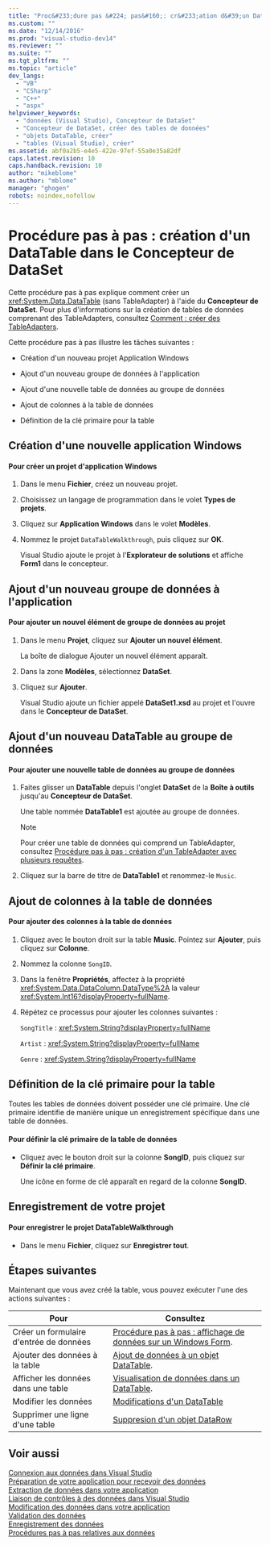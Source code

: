 ```yaml
---
title: "Proc&#233;dure pas &#224; pas&#160;: cr&#233;ation d&#39;un DataTable dans le Concepteur de DataSet | Microsoft Docs"
ms.custom: ""
ms.date: "12/14/2016"
ms.prod: "visual-studio-dev14"
ms.reviewer: ""
ms.suite: ""
ms.tgt_pltfrm: ""
ms.topic: "article"
dev_langs: 
  - "VB"
  - "CSharp"
  - "C++"
  - "aspx"
helpviewer_keywords: 
  - "données (Visual Studio), Concepteur de DataSet"
  - "Concepteur de DataSet, créer des tables de données"
  - "objets DataTable, créer"
  - "tables (Visual Studio), créer"
ms.assetid: abf0a2b5-e4e5-422e-97ef-55a0e35a82df
caps.latest.revision: 10
caps.handback.revision: 10
author: "mikeblome"
ms.author: "mblome"
manager: "ghogen"
robots: noindex,nofollow
---
```

# Proc&#233;dure pas &#224; pas&#160;: cr&#233;ation d&#39;un DataTable dans le Concepteur de DataSet
Cette procédure pas à pas explique comment créer un <xref:System.Data.DataTable> \(sans TableAdapter\) à l'aide du **Concepteur de DataSet**.  Pour plus d'informations sur la création de tables de données comprenant des TableAdapters, consultez [Comment : créer des TableAdapters](../data-tools/create-and-configure-tableadapters.md).  
  
 Cette procédure pas à pas illustre les tâches suivantes :  
  
-   Création d'un nouveau projet Application Windows  
  
-   Ajout d'un nouveau groupe de données à l'application  
  
-   Ajout d'une nouvelle table de données au groupe de données  
  
-   Ajout de colonnes à la table de données  
  
-   Définition de la clé primaire pour la table  
  
## Création d'une nouvelle application Windows  
  
#### Pour créer un projet d'application Windows  
  
1.  Dans le menu **Fichier**, créez un nouveau projet.  
  
2.  Choisissez un langage de programmation dans le volet **Types de projets**.  
  
3.  Cliquez sur **Application Windows** dans le volet **Modèles**.  
  
4.  Nommez le projet `DataTableWalkthrough`, puis cliquez sur **OK**.  
  
     Visual Studio ajoute le projet à l'**Explorateur de solutions** et affiche **Form1** dans le concepteur.  
  
## Ajout d'un nouveau groupe de données à l'application  
  
#### Pour ajouter un nouvel élément de groupe de données au projet  
  
1.  Dans le menu **Projet**, cliquez sur **Ajouter un nouvel élément**.  
  
     La boîte de dialogue Ajouter un nouvel élément apparaît.  
  
2.  Dans la zone **Modèles**, sélectionnez **DataSet**.  
  
3.  Cliquez sur **Ajouter**.  
  
     Visual Studio ajoute un fichier appelé **DataSet1.xsd** au projet et l'ouvre dans le **Concepteur de DataSet**.  
  
## Ajout d'un nouveau DataTable au groupe de données  
  
#### Pour ajouter une nouvelle table de données au groupe de données  
  
1.  Faites glisser un **DataTable** depuis l'onglet **DataSet** de la **Boîte à outils** jusqu'au **Concepteur de DataSet**.  
  
     Une table nommée **DataTable1** est ajoutée au groupe de données.  
  
    > [!NOTE]
    >  Pour créer une table de données qui comprend un TableAdapter, consultez [Procédure pas à pas : création d'un TableAdapter avec plusieurs requêtes](../data-tools/walkthrough-creating-a-tableadapter-with-multiple-queries.md).  
  
2.  Cliquez sur la barre de titre de **DataTable1** et renommez\-le `Music`.  
  
## Ajout de colonnes à la table de données  
  
#### Pour ajouter des colonnes à la table de données  
  
1.  Cliquez avec le bouton droit sur la table **Music**.  Pointez sur **Ajouter**, puis cliquez sur **Colonne**.  
  
2.  Nommez la colonne `SongID`.  
  
3.  Dans la fenêtre **Propriétés**, affectez à la propriété <xref:System.Data.DataColumn.DataType%2A> la valeur <xref:System.Int16?displayProperty=fullName>.  
  
4.  Répétez ce processus pour ajouter les colonnes suivantes :  
  
     `SongTitle` : <xref:System.String?displayProperty=fullName>  
  
     `Artist` : <xref:System.String?displayProperty=fullName>  
  
     `Genre` : <xref:System.String?displayProperty=fullName>  
  
## Définition de la clé primaire pour la table  
 Toutes les tables de données doivent posséder une clé primaire.  Une clé primaire identifie de manière unique un enregistrement spécifique dans une table de données.  
  
#### Pour définir la clé primaire de la table de données  
  
-   Cliquez avec le bouton droit sur la colonne **SongID**, puis cliquez sur **Définir la clé primaire**.  
  
     Une icône en forme de clé apparaît en regard de la colonne **SongID**.  
  
## Enregistrement de votre projet  
  
#### Pour enregistrer le projet DataTableWalkthrough  
  
-   Dans le menu **Fichier**, cliquez sur **Enregistrer tout**.  
  
## Étapes suivantes  
 Maintenant que vous avez créé la table, vous pouvez exécuter l'une des actions suivantes :  
  
|Pour|Consultez|  
|----------|---------------|  
|Créer un formulaire d'entrée de données|[Procédure pas à pas : affichage de données sur un Windows Form](../data-tools/walkthrough-displaying-data-on-a-windows-form.md).|  
|Ajouter des données à la table|[Ajout de données à un objet DataTable](../Topic/Adding%20Data%20to%20a%20DataTable.md).|  
|Afficher les données dans une table|[Visualisation de données dans un DataTable](../Topic/Viewing%20Data%20in%20a%20DataTable.md).|  
|Modifier les données|[Modifications d'un DataTable](../Topic/DataTable%20Edits.md)|  
|Supprimer une ligne d'une table|[Suppresion d'un objet DataRow](../Topic/DataRow%20Deletion.md)|  
  
## Voir aussi  
 [Connexion aux données dans Visual Studio](../data-tools/connecting-to-data-in-visual-studio.md)   
 [Préparation de votre application pour recevoir des données](../Topic/Preparing%20Your%20Application%20to%20Receive%20Data.md)   
 [Extraction de données dans votre application](../data-tools/fetching-data-into-your-application.md)   
 [Liaison de contrôles à des données dans Visual Studio](../data-tools/bind-controls-to-data-in-visual-studio.md)   
 [Modification des données dans votre application](../data-tools/editing-data-in-your-application.md)   
 [Validation des données](../Topic/Validating%20Data.md)   
 [Enregistrement des données](../data-tools/saving-data.md)   
 [Procédures pas à pas relatives aux données](../Topic/Data%20Walkthroughs.md)